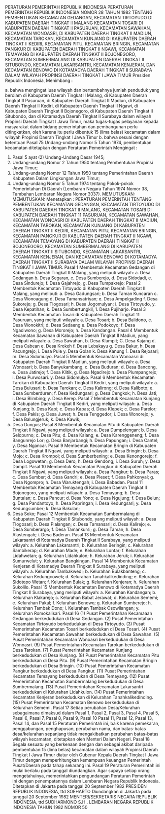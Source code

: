  PERATURAN PEMERINTAH REPUBLIK INDONESIA PERATURAN PEMERINTAH REPUBLIK INDONESIA NOMOR 28 TAHUN 1982 TENTANG PEMBENTUKAN KECAMATAN GEDANGAN, KECAMATAN TIRTOYUDO DI KABUPATEN DAERAH TINGKAT II MALANG KECAMATAN TOSARI DI KABUPATEN DAERAH TINGKAT II PASURUAN, KECAMATAN SAWAHAN, KECAMATAN WONOASRI, DI KABUPATEN DAERAH TINGKAT II MADIUN, KECAMATAN TAROKAN, KECAMATAN KUNJANG DI KABUPATEN DAERAH TINGKAT II KEDIRI, KECAMATAN PITU, KECAMATAN BRINGIN, KECAMATAN PANGKUR DI KABUPATEN DAERAH TINGKAT II NGAWI, KECAMATAN TEMAYANG DI KABUPATEN DAERAH TINGKAT II BOJONEGORO, KECAMATAN SUMBERMALANG DI KABUPATEN DAERAH TINGKAT II SITUBONDO, KECAMATAN LAKARSANTRI, KECAMATAN KENJERAN, DAN KECAMATAN BENOWO DI KOTAMADYA DAERAH TINGKAT II SURABAYA DALAM WILAYAH PROPINSI DAERAH TINGKAT I JAWA TIMUR Presiden Republik Indonesia,
Menimbang :

a. bahwa mengingat luas wilayah dan bertambahnya jumlah penduduk yang berdiam di Kabupaten Daerah Tingkat II Malang, di Kabupaten Daerah Tingkat II Pasuruan, di Kabupaten Daerah Tingkat II Madiun, di Kabupaten Daerah Tingkat II Kediri, di Kabupaten Daerah Tingkat II Ngawi, di Kabupaten Daerah Tingkat II Bojonegoro, di Kabupaten Daerah Tingkat II Situbondo, dan di Kotamadya Daerah Tingkat II Surabaya dalam wilayah Propinsi Daerah Tingkat I Jawa Timur, maka tugas-tugas pelayanan kepada masyarakat dalam bidang pemerintahan dan pembangunan perlu ditingkatkan, oleh karena itu perlu dibentuk 15 (lima belas) kecamatan dalam wilayah Propinsi Daerah Tingkat I Jawa Timur b. bahwa sesuai dengan ketentuan Pasal 75 Undang-undang Nomor 5 Tahun 1974, pembentukan kecamatan ditetapkan dengan Peraturan Pemerintah
Mengingat :

1. Pasal 5 ayat (2) Undang-Undang Dasar 1945;
2. Undang-undang Nomor 2 Tahun 1950 tentang Pembentukan Propinsi Jawa Timur;
3. Undang-undang Nomor 12 Tahun 1950 tentang Pemerintahan Daerah Kabupaten Dalam Lingkungan Jawa Timur;
4. Undang-undang Nomor 5 Tahun 1974 tentang Pokok-pokok Pemerintahan Di Daerah (Lembaran Negara Tahun 1974 Nomor 38, Tambahan Lembaran Negara Nomor 3037).
MEMUTUSKAN:
MEMUTUSKAN:
 Menetapkan : PERATURAN PEMERINTAH TENTANG PEMBENTUKAN KECAMATAN GEDANGAN, KECAMATAN TIRTOYUDO DI KABUPATEN DAERAH TINGKAT II MALANG, KECAMATAN TOSARI DI KABUPATEN DAERAH TINGKAT 11 PASURUAN, KECAMATAN SAWAHAN, KECAMATAN WONOASRI DI KABUPATEN DAERAH TINGKAT II MADIUN, KECAMATAN TAROKAN, KECAMATAN KUNJANG DI KABUPATEN DAERAH TINGKAT II KEDIRI, KECAMATAN PITU, KECAMATAN BRINGIN, KECAMATAN PANGKUR DI KABUPATEN DAERAH TINGKAT II NGAWI, KECAMATAN TEMAYANG DI KABUPATEN DAERAH TINGKAT II BOJONEGORO, KECAMATAN SUMBERMALANG DI KABUPATEN DAERAH TINGKAT II SITUBONDO, KECAMATAN LAKARSANTRI, KECAMATAN KENJERAN, DAN KECAMATAN BENOWO DI KOTAMADYA DAERAH TINGKAT II SURABAYA DALAM WILAYAH PROPINSI DAERAH TINGKAT I JAWA TIMUR.
Pasal 1
Membentuk Kecamatan Gedangan di Kabupaten Daerah Tingkat II Malang, yang meliputi wilayah:
a. Desa Gedangan b. Desa Segaran, c. Desa Sumberejo, d. Desa Sidodadi, e. Desa Sindurejo;
f. Desa Gajahrejo, g. Desa Tumpakrejo;
Pasal 2
Membentuk Kecamatan Tirtoyudo di Kabupaten Daerah Tingkat II Malang, yang meliputi:
a. Desa Gadungsari;
b. Desa Taman Kuncaran c. Desa Wonoagung d. Desa Tamansatriyan;
e. Desa Ampelgading f. Desa Sukorejo;
g. Desa Tlogosari;
h. Desa Jogomulyan;
i. Desa Tirtoyudo, y. Desa Kepatihan, k. Desa Sumbertungkil, 1. Desa Pujiharjo.
Pasal 3
Membentuk Kecamatan Tosari di Kabupaten Daerah Tingkat 11 Pasuruan, yang meliputi wilayah:
a. Desa Tosari;
b. Desa Balidono, c. Desa Wonokitri;
d. Desa Sedaeng e. Desa Podokoyo;
f. Desa Ngadiwono;
g. Desa Mororejo;
h. Desa Kandangan.
Pasal 4
Membentuk Kecamatan Sawahan di Kabupaten Daerah Tingkat II Madiun, yang meliputi wilayah:
a. Desa Sawahan, b. Desa Klumpit; C. Desa Kajang d. Desa Cabean e. Desa Krokeh f. Desa Lebakayu g. Desa Bakur, h. Desa Pacungrejo;
i. Desa Pule y. Desa Golan k. Desa Kanung 1. Desa Rejosari;
m. Desa Sidomulyo.
Pasal 5
Membentuk Kecamatan Wonoasri di Kabupaten Daerah Tingkat II Madiun, yang meliputi wilayah:
a. Desa Wonoasri;
b. Desa Banyukambang, c. Desa Buduran;
d. Desa Bancong, e. Desa Jatirejo;
f. Desa Klitik, g. Desa Ngadirejo h. Desa Plumpangrejo;
i. Desa Purwosari.
y. Desa Sidomulyo.
Pasal 6
Membentuk Kecamatan Tarokan di Kabupaten Daerah Tingkat II Kediri, yang meliputi wilayah:
a. Desa Bulusari;
b. Desa Tarokan;
c. Desa Kalirong;
d. Desa Kaliboto;
e. Desa Sumberduren;
f. Desa Kedungsari;
g. Desa Cengkok;
h. Desa Jati;
i. Desa Blimbing;
y. Desa Kerep.
Pasal 7
Membentuk Kecamatan Kunjang di Kabupaten Daerah Tingkat II Kediri, yang meliputi wilayah:
a. Desa Kunjang;
b. Desa Kapi;
c. Desa Kapas;
d. Desa Klepek;
c. Desa Parelor;
f. Desa Pakis;
g. Desa Juwet;
h. Desa Tenggedor;
i. Desa Wonorejo;
y. Desa Balungjeruk;
k. Desa Kawik;
1. Desa Dungus;
Pasal 8
Membentuk Kecamatan Pitu di Kabupaten Daerah Tingkat II Ngawi, yang meliputi wilayah:
a. Desa Dumpelengan;
b. Desa Selopurno;
c. Desa Pitu;
d. Desa Kalang;
e. Desa Karenggeneng;
f. Desa Bangunrejo Lor;
g. Desa Banjarbangi;
h. Desa Papungan;
i. Desa Cantel;
y. Desa Ngancar.
Pasal 9
Membentuk Kecamatan Bringin di Kabupaten Daerah Tingkat II Ngawi, yang meliputi wilayah:
a. Desa Bringin;
b. Desa Mojo;
c. Desa Krompol;
d. Desa Sumberbening;
e. Desa Kenongorejo;
f. Desa Logowetan;
g. Desa Dero;
h. Desa Gendong;
i. Desa Suruh;
y. Desa Dampit.
Pasal 10
Membentuk Kecamatan Pangkur di Kabupaten Daerah Tingkat II Ngawi, yang meliputi wilayah:
a. Desa Pangkur;
b. Desa Paras;
c. Desa Sumber;
d. Desa Gandri;
e. Desa Pleset;
f. Desa Pahkonyal;
g. Desa Ngompro;
h. Desa Waruktengah;
i. Desa Babadan.
Pasal 11
Membentuk Kecamatan Temayang di Kabupaten Daerah Tingkat II Bojonegoro, yang meliputi wilayah:
a. Desa Temayang;
b. Desa Buntalan;
c. Desa Pancur;
d. Desa Yono;
e. Desa Ngujung;
f. Desa Belun;
g. Desa Pandantoyo;
h. Desa Papringan;
i. Desa Kedungsari;
y. Desa Kedungsumber;
k. Desa Bakulan;
1. Desa Soko;
Pasal 12
Membentuk Kecamatan Sumbermalang di Kabupaten Daerah Tingkat II Situbondo, yang meliputi wilayah:
a. Desa Tlogosari;
b. Desa Plalangan;
c. Desa Tamansari;
d. Desa Kalirejo;
e. Desa Sumberargo;
f. Desa Tamankursi;
g. Desa Taman;
h. Desa Alastengah;
i. Desa Baderan.
Pasal 13
Membentuk Kecamatan Lakarsantri di Kotamadya Daerah Tingkat II Surabaya, yang meliputi wilayah:
a. Kelurahan Lakarsantri;
b. Kelurahan Beringin;
c. Kelurahan Sambikerap;
d. Kelurahan Made;
e. Kelurahan Lontar;
f. Kelurahan Lidahwetan;
g. Kelurahan Lidahkulon;
h. Kelurahan Jeruk;
i. Kelurahan Sumurwelut;
y. Kelurahan Bangkingan.
Pasal 14
Membentuk Kecamatan Kenjeran di Kotamadya Daerah Tingkat II Surabaya, yang meliputi wilayah:
a. Kelurahan Tambakwedi;
b. Kelurahan Bulakbanteng;
c. Kelurahan Kedungcowek;
d. Kelurahan Tanahkalikedinding;
e. Kelurahan Sidotopo Wetan;
f. Kelurahan Bulak;
g. Kelurahan Kenjeran;
h. Kelurahan Sukolilo.
Pasal 15
Membentuk Kecamatan Benowo di Kotamadya Daerah Tingkat II Surabaya, yang meliputi wilayah:
a. Kelurahan Kandangan;
b. Kelurahan Klakarejo;
c. Kelurahan Babat Jerawat;
d. Kelurahan Sememi;
e. Kelurahan Pakal;
f. Kelurahan Benowo;
g. Kelurahan Sumberejo;
h. Kelurahan Tambak Dono;
i. Kelurahan Tambak Osowilangan;
y. Kelurahan Romokalisari.
Pasal 16
(1) Pusat Pemerintahan Kecamaaan Gedangan berkedudukan di Desa Gedangan.
(2) Pusat Pemerintahan Kecamatan Tirtoyudo berkedudukan di Desa Tirtoyudo.
(3) Pusat Pemerintahan Kecamatan Tosari berkedudukan di Desa Tosari.
(4) Pusat Pemerintahan Kecamatan Sawahan berkedudukan di Desa Sawahan.
(5) Pusat Pemerintahan Kecamatan Wonoasri berkedudukan di Desa Wonoasri.
(6) Pusat Pemerintahan Kecamatan Tarokan berkedudukan di Desa Tarokan.
(7) Pusat Pemerintahan Kecamatan Kunjang berkedudukan di Desa Kunjang.
(8) Pusat Pemerintahan Kecamatan Pitu berkedudukan di Desa Pitu.
(9) Pusat Pemerintahan Kecamatan Bringin berkedudukan di Desa Bringin.
(10) Pusat Pemerintahan Kecamatan Pangkur berkedudukan di Desa Pangkur.
(11) Pusat Pemerintahan Kecamatan Temayang berkedudukan di Desa Temayang.
(12) Pusat Pemerintahan Kecamatan Sumbermalang berkedudukan di Desa Sumbermalang.
(13) Pusat Pemerintahan Kecamatan Lakarsantri berkedudukan di Kelurahan Lidahkulon.
(14) Pusat Pemerintahan Kecamatan Kenjeran berkedudukan di Kelurahan Tanahkalikedinding.
(15) Pusat Pemerintahan Kecamatan Benowo berkedudukan di Kelurahan Sememi.
Pasal 17
Setiap perubahan Desa/Kelurahan sebagaimana dimaksud dalam Pasal 1, Pasal 2, Pasal 3, Pasal 4, Pasal 5, Pasal 6, Pasal 7, Pasal 8, Pasal 9, Pasal 10 Pasal 11, Pasal 12, Pasal 13, Pasal 14, dan Pasal 15 Peraturan Pemerintah ini, baik karena pemekaran, penggabungan, penghapusan, perubahan nama, dan batas-batas desa/kelurahan sepanjang tidak mengakibatkan perubahan batas-batas wilayah kecamatan, ditetapkan oleh Menteri Dalam Negeri.
Pasal 18
Segala sesuatu yang berkenaan dengan dan sebagai akibat daripada pembentukan 15 (lima belas) kecamatan dalam wilayah Propinsi Daerah Tingkat I Jawa Timur diatur oleh Gubenur Kepala Daerah Tingkat I Jawa Timur dengan memperhitungkan kemampuan keuangan Pemerintah Pusat/Daerah pada tahap sekarang ini.
Pasal 19
Peraturan Pemerintah ini mulai berlaku pada tanggal diundangkan. Agar supaya setiap orang mengetahuinya, memerintahkan pengundangan Peraturan Pemerintah ini dengan penempatannya dalam Lembaran Negara Republik Indonesia. Ditetapkan di Jakarta pada tanggal 20 September 1982 PRESIDEN REPUBLIK INDONESIA, ttd SOEHARTO Diundangkan di Jakarta pada tanggal 20 September 1982 MENTERI/SEKRETARIS NEGARA REPUBLIK INDONESIA, ttd SUDHARMONO S.H . LEMBARAN NEGARA REPUBLIK INDONESIA TAHUN 1982 NOMOR 50